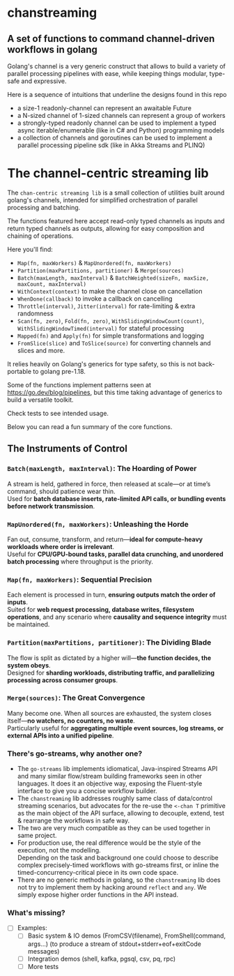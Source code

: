 # chanstreaming

## A set of functions to command channel-driven workflows in golang

Golang's channel is a very generic construct that allows to build a variety of parallel processing pipelines with ease, while keeping things modular, type-safe and expressive.

Here is a sequence of intuitions that underline the designs found in this repo
- a size-1 readonly-channel can represent an awaitable Future
- a N-sized channel of 1-sized channels can represent a group of workers
- a strongly-typed readonly channel can be used to implement a typed async iterable/enumerable (like in C# and Python) programming models
- a collection of channels and goroutines can be used to implement a parallel processing pipeline sdk (like in Akka Streams and PLINQ)

# The channel-centric streaming lib

The `chan-centric streaming lib` is a small collection of utilities built around golang's channels, intended for simplified orchestration of parallel processing and batching.

The functions featured here accept read-only typed channels as inputs and return typed channels as outputs, allowing for easy composition and chaining of operations.

Here you'll find:
- `Map(fn, maxWorkers)` & `MapUnordered(fn, maxWorkers)`
- `Partition(maxPartitions, partitioner)` & `Merge(sources)`
- `Batch(maxLength, maxInterval)` & `BatchWeighted(sizeFn, maxSize, maxCount, maxInterval)`
- `WithContext(context)` to make the channel close on cancellation
- `WhenDone(callback)` to invoke a callback on cancelling
- `Throttle(interval)`, `Jitter(interval)` for rate-limiting & extra randomness
- `Scan(fn, zero)`, `Fold(fn, zero)`, `WithSlidingWindowCount(count)`, `WithSlidingWindowTimed(interval)` for stateful processing
- `Mapped(fn)` and `Apply(fn)` for simple transformations and logging
- `FromSlice(slice)` and `ToSlice(source)` for converting channels and slices and more.

It relies heavily on Golang's generics for type safety, so this is not back-portable to golang pre-1.18.

Some of the functions implement patterns seen at https://go.dev/blog/pipelines, but this time taking advantage of generics to build a versatile toolkit.

Check tests to see intended usage.

Below you can read a fun summary of the core functions.

## The Instruments of Control

### **`Batch(maxLength, maxInterval)`: The Hoarding of Power**
A stream is held, gathered in force, then released at scale—or at time’s command, should patience wear thin.  
Used for **batch database inserts, rate-limited API calls, or bundling events before network transmission**.

### **`MapUnordered(fn, maxWorkers)`: Unleashing the Horde**
Fan out, consume, transform, and return—**ideal for compute-heavy workloads where order is irrelevant**.  
Useful for **CPU/GPU-bound tasks, parallel data crunching, and unordered batch processing** where throughput is the priority.

### **`Map(fn, maxWorkers)`: Sequential Precision**
Each element is processed in turn, **ensuring outputs match the order of inputs**.  
Suited for **web request processing, database writes, filesystem operations**, and any scenario where **causality and sequence integrity** must be maintained.

### **`Partition(maxPartitions, partitioner)`: The Dividing Blade**
The flow is split as dictated by a higher will—**the function decides, the system obeys**.  
Designed for **sharding workloads, distributing traffic, and parallelizing processing across consumer groups**.

### **`Merge(sources)`: The Great Convergence**
Many become one. When all sources are exhausted, the system closes itself—**no watchers, no counters, no waste**.  
Particularly useful for **aggregating multiple event sources, log streams, or external APIs into a unified pipeline**.

### There's go-streams, why another one?
- The `go-streams` lib implements idiomatical, Java-inspired Streams API and many similar flow/stream building frameworks seen in other languages. It does it an objective way, exposing the Fluent-style interface to give you a concise workflow builder.
- The `chanstreaming` lib addresses roughly same class of data/control streaming scenarios, but advocates for the re-use the `<-chan T` primitive as the main object of the API surface, allowing to decouple, extend, test & rearrange the workflows in safe way.
- The two are very much compatible as they can be used together in same project.
- For production use, the real difference would be the style of the execution, not the modelling.   
  Depending on the task and background one could choose to describe complex precisely-timed workflows with go-streams first, or inline the timed-concurrency-critical piece in its own code space.
- There are no generic methods in golang, so the `chanstreaming` lib does not try to implement them by hacking around `reflect` and `any`. We simply expose higher order functions in the API instead.

### What's missing?
- [ ] Examples:
  - [ ] Basic system & IO demos (FromCSV(filename), FromShell(command, args...) (to produce a stream of stdout+stderr+eof+exitCode messages)
  - [ ] Integration demos (shell, kafka, pgsql, csv, pq, rpc)
  - [ ] More tests
